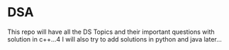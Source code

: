 # DSA
This repo will have all the DS Topics and their important questions with solution in c++...4
I will also try to add solutions in python and java later...
